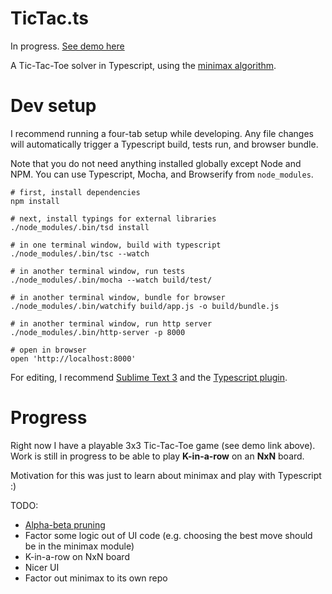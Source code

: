 # TicTac.ts

In progress. [See demo here](https://apeace.github.io/tictac.ts/)

A Tic-Tac-Toe solver in Typescript, using the
[minimax algorithm](https://en.wikipedia.org/wiki/Minimax).

# Dev setup

I recommend running a four-tab setup while developing. Any file changes
will automatically trigger a Typescript build, tests run, and browser bundle.

Note that you do not need anything installed globally except Node and NPM.
You can use Typescript, Mocha, and Browserify from `node_modules`.

```
# first, install dependencies
npm install

# next, install typings for external libraries
./node_modules/.bin/tsd install

# in one terminal window, build with typescript
./node_modules/.bin/tsc --watch

# in another terminal window, run tests
./node_modules/.bin/mocha --watch build/test/

# in another terminal window, bundle for browser
./node_modules/.bin/watchify build/app.js -o build/bundle.js

# in another terminal window, run http server
./node_modules/.bin/http-server -p 8000

# open in browser
open 'http://localhost:8000'
```

For editing, I recommend [Sublime Text 3](https://www.sublimetext.com/3)
and the
[Typescript plugin](https://github.com/Microsoft/TypeScript-Sublime-Plugin).

# Progress

Right now I have a playable 3x3 Tic-Tac-Toe game (see demo link above). Work is still
in progress to be able to play **K-in-a-row** on an **NxN** board.

Motivation for this was just to learn about minimax and play with Typescript :)

TODO:

 - [Alpha-beta pruning](https://en.wikipedia.org/wiki/Alpha%E2%80%93beta_pruning)
 - Factor some logic out of UI code (e.g. choosing the best move should be in the minimax module)
 - K-in-a-row on NxN board
 - Nicer UI
 - Factor out minimax to its own repo
